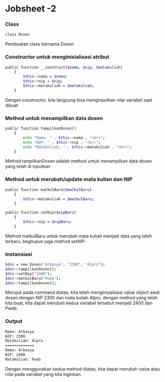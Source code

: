 
# Jobsheet -2

### Class
```sh
class Dosen
```
Pembuatan class bernama Dosen

### Constructor untuk menginisialisasi atribut
```sh
public function __construct($nama, $nip, $matakuliah)
    {
        $this->nama = $nama;
        $this->nip = $nip;
        $this->matakuliah = $matakuliah;
    }
```
Dengan constructor, kita langsung bisa menginputkan nilai variabel saat dibuat

### Method untuk menampilkan data dosen
```sh
public function tampilkanDosen()
    {
        echo "Nama: " . $this->nama . "<br>";
        echo "NIP: " . $this->nip . "<br>";
        echo "Matakuliah: " . $this->matakuliah . "<br>";
    }

```
Method tampilkanDosen adalah method untuk menampilkan data dosen yang telah di inputkan

### Method untuk merubah/update mata kulian dan NIP
```sh
public function matkulBaru($matkulBaru)
    {
        $this->matakuliah = $matkulBaru;
    }

public function setNip($nipBaru)
    {
        $this->nip = $nipBaru;
    }
```

Method matkulBaru untuk merubah mata kuliah menjadi data yang lebih terbaru, begitupun juga method setNIP.

### Instansiasi
```sh
$dsn = new Dosen("Arbasya", "2300", "Alpro");
$dsn->tampilkanDosen();
$dsn->setNip("2400");
$dsn->matkulBaru("Pweb");
$dsn->tampilkanDosen();

```
Merujuk pada command diatas, kita telah menginisialisasi value object awal dosen dengan NIP 2300 dan mata kuliah Alpro, dengan method yang telah kita buat, kita dapat merubah kedua variabel tersebut menjadi 2400 dan Pweb.

### Output
```sh
Nama: Arbasya
NIP: 2300
Matakuliah: Alpro
=============
Nama: Arbasya
NIP: 2400
Matakuliah: Pweb
```
Dengan menggunakan kedua method diatas, kita dapat merubah value atau nilai pada variabel yang kita inginkan.


